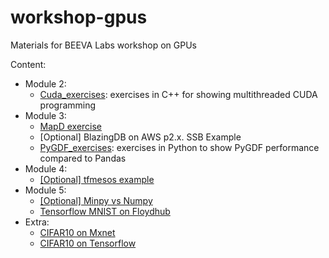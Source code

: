# workshop-gpus
Materials for BEEVA Labs workshop on GPUs

Content:
* Module 2:
  * [Cuda_exercises](./Cuda_exercises): exercises in C++ for showing multithreaded CUDA programming
* Module 3:
  * [MapD exercise](https://github.com/beeva-enriqueotero/beeva-poc-mapd)
  * [Optional] BlazingDB on AWS p2.x. SSB Example
  * [PyGDF_exercises](./PyGDF_exercises): exercises in Python to show PyGDF performance compared to Pandas
* Module 4:
  * [[Optional] tfmesos example](https://github.com/douban/tfmesos/blob/master/examples/matrix_factorization.py)
* Module 5:
  * [[Optional] Minpy vs Numpy](https://github.com/beeva-albertorincon/beeva-poc-minpy)
  * [Tensorflow MNIST on Floydhub](https://github.com/beeva-ricardoguerrero/Floydhub_experiments)
* Extra:
  * [CIFAR10 on Mxnet](https://github.com/beeva-enriqueotero/beeva-poc-mxnet/blob/master/README_cifar.md)
  * [CIFAR10 on Tensorflow](https://github.com/tensorflow/models/tree/master/tutorials/image/cifar10_estimator)

